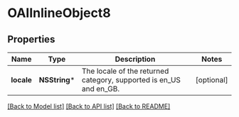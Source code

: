 # OAIInlineObject8

## Properties
Name | Type | Description | Notes
------------ | ------------- | ------------- | -------------
**locale** | **NSString*** | The locale of the returned category, supported is en_US and en_GB. | [optional] 

[[Back to Model list]](../README.md#documentation-for-models) [[Back to API list]](../README.md#documentation-for-api-endpoints) [[Back to README]](../README.md)


